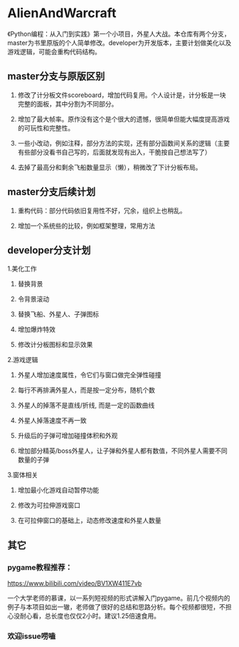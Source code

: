 # AlienAndWarcraft
《Python编程：从入门到实践》第一个小项目，外星人大战。本仓库有两个分支，master为书里原版的个人简单修改。developer为开发版本，主要计划做美化以及游戏逻辑，可能会重构代码结构。

## master分支与原版区别
1. 修改了计分板文件scoreboard，增加代码复用。个人设计是，计分板是一块完整的面板，其中分割为不同部分。

2. 增加了最大帧率。原作没有这个是个很大的遗憾，很简单但能大幅度提高游戏的可玩性和完整性。

3. 一些小改动，例如注释，部分方法的实现，还有部分函数间关系的逻辑（主要有些部分没看书自己写的，后面就发现有出入，干脆按自己想法写了）

4. 去掉了最高分和剩余飞船数量显示（懒），稍微改了下计分板布局。

## master分支后续计划
1. 重构代码：部分代码依旧复用性不好，冗余，组织上也稍乱。

2. 增加一个系统些的比较，例如框架整理，常用方法

## developer分支计划
1.美化工作
  1. 替换背景
  
  2. 令背景滚动
  
  3. 替换飞船、外星人、子弹图标
  
  4. 增加爆炸特效
  
  5. 修改计分板图标和显示效果


2.游戏逻辑
  1. 外星人增加速度属性，令它们与窗口做完全弹性碰撞
  
  2. 每行不再排满外星人，而是按一定分布，随机个数
  
  3. 外星人的掉落不是直线/折线, 而是一定的函数曲线
  
  4. 外星人掉落速度不再一致
  
  5. 升级后的子弹可增加碰撞体积和外观
  
  6. 增加部分精英/boss外星人，让子弹和外星人都有数值，不同外星人需要不同数量的子弹

3.窗体相关

  1. 增加最小化游戏自动暂停功能

  2. 修改为可拉伸游戏窗口

  3. 在可拉伸窗口的基础上，动态修改速度和外星人数量

## 其它
### pygame教程推荐： 
https://www.bilibili.com/video/BV1XW411E7vb

一个大学老师的慕课，以一系列短视频的形式讲解入门pygame。前几个视频内的例子与本项目如出一辙，老师做了很好的总结和思路分析。每个视频都很短，不担心没耐心看，总长度也仅仅2小时。建议1.25倍速食用。

### 欢迎issue唠嗑
